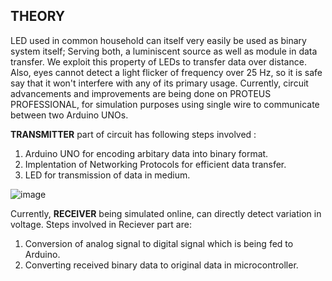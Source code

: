## THEORY

LED used in common household can itself very easily be used as binary system itself; Serving both, a luminiscent source as well as module in
data transfer. We exploit this property of LEDs to transfer data over distance. Also, eyes cannot detect a light flicker of frequency over 25 Hz, 
so it is safe say that it won't interfere with any of its primary usage.
Currently, circuit advancements and improvements are being done on PROTEUS PROFESSIONAL, for simulation purposes using single wire to communicate
between two Arduino UNOs.

**TRANSMITTER** part of circuit has following steps involved :
1) Arduino UNO for encoding arbitary data into binary format.
2) Implentation of Networking Protocols for efficient data transfer.
3) LED for transmission of data in medium.

![image](/arduino.PNG)

Currently, **RECEIVER** being simulated online, can directly detect variation in voltage. Steps involved in Reciever part are:
1) Conversion of analog signal to digital signal which is being fed to Arduino.
2) Converting received binary data to original data in microcontroller.
